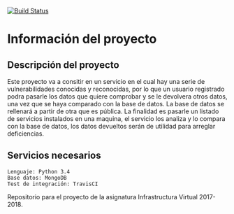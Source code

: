 [![Build Status](https://travis-ci.org/ainokila/ProyectoIV.svg?branch=master)](https://travis-ci.org/ainokila/ProyectoIV)

# Información del proyecto
## Descripción del proyecto

Este proyecto va a consitir en un servicio en el cual hay una serie de vulnerabilidades conocidas y reconocidas, por lo que un usuario registrado podra pasarle los datos que quiere comprobar y se le devolvera otros datos, una vez que se haya comparado con la base de datos. La base de datos se rellenará a partir de otra que es pública. La finalidad es pasarle un listado de servicios instalados en una maquina, el servicio los analiza y lo compara con la base de datos, los datos devueltos serán de utilidad para arreglar deficiencias.

## Servicios necesarios

    Lenguaje: Python 3.4
    Base datos: MongoDB
    Test de integración: TravisCI


Repositorio para el proyecto de la asignatura Infrastructura Virtual 2017-2018.
